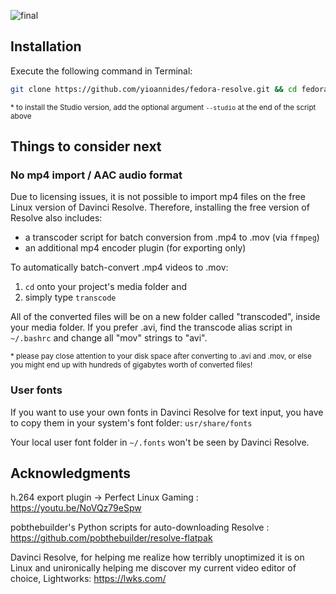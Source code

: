 ![final](https://github.com/user-attachments/assets/8cece233-4aa9-489b-a198-0b0df2bc13e7)

## Installation

Execute the following command in Terminal:
```sh
git clone https://github.com/yioannides/fedora-resolve.git && cd fedora-resolve && chmod +x ./install.sh && sudo ./install.sh
```
<sup>* to install the Studio version, add the optional argument `--studio` at the end of the script above

## Things to consider next

### No mp4 import / AAC audio format

Due to licensing issues, it is not possible to import mp4 files on the free Linux version of Davinci Resolve. 
Therefore, installing the free version of Resolve also includes:
- a transcoder script for batch conversion from .mp4 to .mov (via `ffmpeg`)
- an additional mp4 encoder plugin (for exporting only)

To automatically batch-convert .mp4 videos to .mov: 
1. `cd` onto your project's media folder and
2. simply type `transcode`

All of the converted files will be on a new folder called "transcoded", inside your media folder. If you prefer .avi, find the transcode alias script in `~/.bashrc` and change all "mov" strings to "avi".

<sup>* please pay close attention to your disk space after converting to .avi and .mov, or else you might end up with hundreds of gigabytes worth of converted files!

### User fonts

If you want to use your own fonts in Davinci Resolve for text input, you have to copy them in your system's font folder: `usr/share/fonts`

Your local user font folder in `~/.fonts` won't be seen by Davinci Resolve.


## Acknowledgments

h.264 export plugin → Perfect Linux Gaming : https://youtu.be/NoVQz79eSpw

pobthebuilder's Python scripts for auto-downloading Resolve : https://github.com/pobthebuilder/resolve-flatpak

Davinci Resolve, for helping me realize how terribly unoptimized it is on Linux and unironically helping me discover my current video editor of choice, Lightworks: https://lwks.com/

